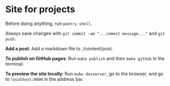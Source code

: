 # Site for projects

Before doing anything, run `poetry shell`.

Always save changes with `git commit -am "...commit message..."` and `git push`.

**Add a post**: Add a markdown file to ./content/post.

**To publish on GitHub pages**: Run `make publish` and then `make github` in the terminal.

**To preview the site locally**: Run `make devserver`, go to the browser, and go to `localhost:8000` in the address bar.
